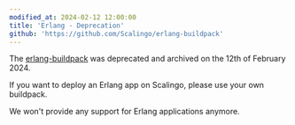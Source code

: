 ```yaml
---
modified_at: 2024-02-12 12:00:00
title: 'Erlang - Deprecation'
github: 'https://github.com/Scalingo/erlang-buildpack'
---
```


The [erlang-buildpack](https://github.com/Scalingo/erlang-buildpack) was
deprecated and archived on the 12th of February 2024.

If you want to deploy an Erlang app on Scalingo, please use your own buildpack.

We won't provide any support for Erlang applications anymore.
